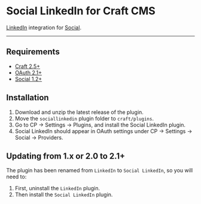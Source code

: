 # Social LinkedIn for Craft CMS

[LinkedIn](https://www.linkedin.com/) integration for [Social](https://github.com/dukt/social).

-------------------------------------------

## Requirements

- [Craft 2.5+](http://craftcms.com/)
- [OAuth 2.1+](https://github.com/dukt/oauth)
- [Social 1.2+](https://github.com/dukt/social)

## Installation

1. Download and unzip the latest release of the plugin.
2. Move the `sociallinkedin` plugin folder to `craft/plugins`.
3. Go to CP → Settings → Plugins, and install the Social LinkedIn plugin.
3. Social LinkedIn should appear in OAuth settings under CP → Settings → Social → Providers.

## Updating from 1.x or 2.0 to 2.1+

The plugin has been renamed from `LinkedIn` to `Social LinkedIn`, so you will need to:

1. First, uninstall the `LinkedIn` plugin.
2. Then install the `Social LinkedIn` plugin.